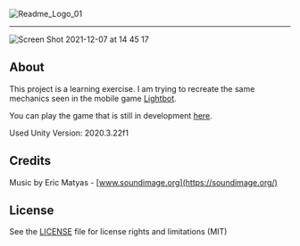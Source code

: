 ![Readme_Logo_01](https://user-images.githubusercontent.com/3193712/145221870-029a3bc9-041b-4978-8898-f3585b456f1d.png)

---

![Screen Shot 2021-12-07 at 14 45 17](https://user-images.githubusercontent.com/3193712/145080257-610f80e5-3758-441d-8c76-df56733a635c.png)

## About

This project is a learning exercise. I am trying to recreate the same mechanics seen in the mobile game [Lightbot](https://lightbot.com/).

You can play the game that is still in development [here](https://gustavohb.github.io/logicbot/).

Used Unity Version: 2020.3.22f1

## Credits

Music by Eric Matyas - [www.soundimage.org](https://soundimage.org/)

## License

See the [LICENSE](https://github.com/gustavohb/logic-bot/blob/main/LICENSE) file for license rights and limitations (MIT)
